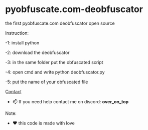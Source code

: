 # pyobfuscate.com-deobfuscator
the first pyobfuscate.com deobfuscator open source

Instruction:

-1: install python  

-2: download the deobfuscator

-3: in the same folder put the obfuscated script      

-4: open cmd and write python deobfuscator.py  

-5: put the name of your obfuscated file  

C͟o͟n͟t͟a͟c͟t͟
- 📫 If you need help contact me on discord: **over_on_top**

Note:
-  ❤️ this code is made with love
